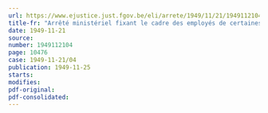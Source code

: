 ```yaml
---
url: https://www.ejustice.just.fgov.be/eli/arrete/1949/11/21/1949112104/justel
title-fr: "Arrêté ministériel fixant le cadre des employés de certaines justices de paix du royaume"
date: 1949-11-21
source:
number: 1949112104
page: 10476
case: 1949-11-21/04
publication: 1949-11-25
starts:
modifies:
pdf-original:
pdf-consolidated:
---
```


